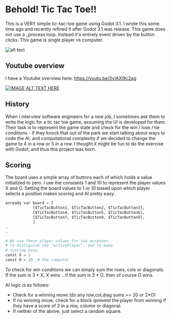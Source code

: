 # Behold! Tic Tac Toe!!
This is a VERY simple tic-tac-toe game using Godot 3.1. I wrote this some time ago and recently
refined it after Godot 3.1 was release. This game does not use a _process loop. Instead it's entirely event driven by the button clicks. This game is single player vs computer.

![alt text](https://github.com/bitbionic/tic-tac-toe-gd3/blob/master/ATT.png)

## Youtube overview
I have a Youtube overview here: https://youtu.be/2yIAXi9c2ag

[![IMAGE ALT TEXT HERE](https://img.youtube.com/vi/2yIAXi9c2ag/0.jpg)](https://www.youtube.com/watch?v=2yIAXi9c2ag)


## History
When I interview software engineers for a new job, I sometimes ask them to write the logic
for a tic tac toe game, assuming the UI is developed for them. Their task is to represent
the game state and check for the win / lose / tie conditions - if they knock that out of the park
we start talking about ways to code the AI, and computational complexity if we decided to change
the game to 4 in a row or 5 in a row. I thought it might be fun to do the exercise with Godot, 
and thus this project was born.

## Scoring
The board uses a simple array of buttons each of which holds a value initialized to zero.
I use the constants 1 and 10 to represent the player values X and O. Setting the board
values to 1 or 10 based upon which player selects a position makes scoring and AI pretty
easy:

```python
onready var board = [
            [$TicTacButton1, $TicTacButton2, $TicTacButton3],
            [$TicTacButton4, $TicTacButton5, $TicTacButton6],
            [$TicTacButton7, $TicTacButton8, $TicTacButton9], 
            ]
.
.

# We use these player values for two purposes
# To distiguish the "activePlayer", and to make
# scoring easy.
const X = 1
const O = 10  # The computer
```
To check for win conditions we can simply sum the rows, cols or diagonals. If the sum is
3 * X, X wins .. if the sum is 3 * O, then of course O wins.

AI logic is as follows:
  * Check for a winning move (do any row,col,diag sums == 20 or 2*O)
  * If no winning move, check for a block (prevent the player from winning if they have a score of 2 in a row, column or diagonal.
  * If neither of the above, just select a random square.
  
